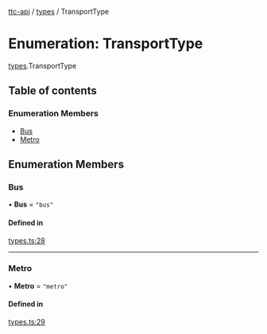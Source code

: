 [ttc-api](../README.md) / [types](../modules/types.md) / TransportType

# Enumeration: TransportType

[types](../modules/types.md).TransportType

## Table of contents

### Enumeration Members

- [Bus](types.TransportType.md#bus)
- [Metro](types.TransportType.md#metro)

## Enumeration Members

### Bus

• **Bus** = ``"bus"``

#### Defined in

[types.ts:28](https://github.com/sunneydev/ttc-api/blob/9d52e68/src/types.ts#L28)

___

### Metro

• **Metro** = ``"metro"``

#### Defined in

[types.ts:29](https://github.com/sunneydev/ttc-api/blob/9d52e68/src/types.ts#L29)
